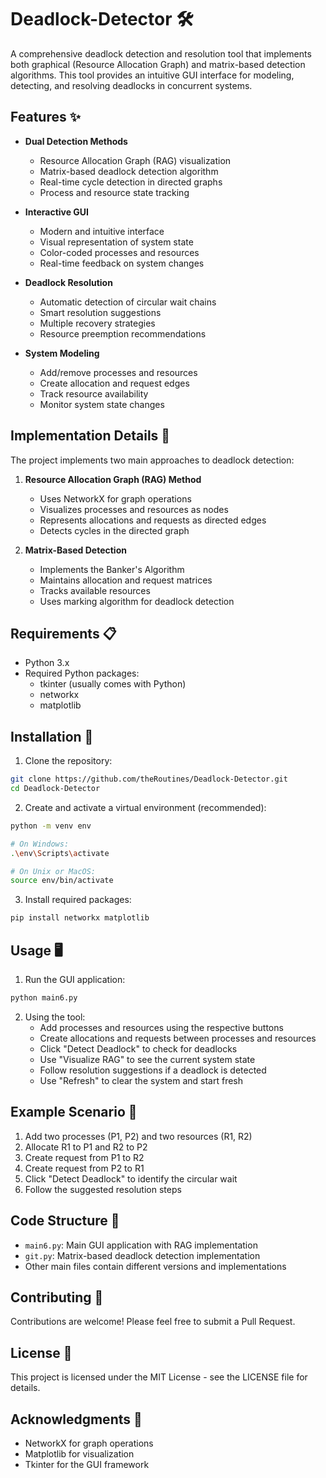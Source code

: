# Deadlock-Detector 🛠️

A comprehensive deadlock detection and resolution tool that implements both graphical (Resource Allocation Graph) and matrix-based detection algorithms. This tool provides an intuitive GUI interface for modeling, detecting, and resolving deadlocks in concurrent systems.

## Features ✨

- **Dual Detection Methods**
  - Resource Allocation Graph (RAG) visualization
  - Matrix-based deadlock detection algorithm
  - Real-time cycle detection in directed graphs
  - Process and resource state tracking

- **Interactive GUI**
  - Modern and intuitive interface
  - Visual representation of system state
  - Color-coded processes and resources
  - Real-time feedback on system changes

- **Deadlock Resolution**
  - Automatic detection of circular wait chains
  - Smart resolution suggestions
  - Multiple recovery strategies
  - Resource preemption recommendations

- **System Modeling**
  - Add/remove processes and resources
  - Create allocation and request edges
  - Track resource availability
  - Monitor system state changes

## Implementation Details 🔧

The project implements two main approaches to deadlock detection:

1. **Resource Allocation Graph (RAG) Method**
   - Uses NetworkX for graph operations
   - Visualizes processes and resources as nodes
   - Represents allocations and requests as directed edges
   - Detects cycles in the directed graph

2. **Matrix-Based Detection**
   - Implements the Banker's Algorithm
   - Maintains allocation and request matrices
   - Tracks available resources
   - Uses marking algorithm for deadlock detection

## Requirements 📋

- Python 3.x
- Required Python packages:
  - tkinter (usually comes with Python)
  - networkx
  - matplotlib

## Installation 🚀

1. Clone the repository:
```bash
git clone https://github.com/theRoutines/Deadlock-Detector.git
cd Deadlock-Detector
```

2. Create and activate a virtual environment (recommended):
```bash
python -m venv env

# On Windows:
.\env\Scripts\activate

# On Unix or MacOS:
source env/bin/activate
```

3. Install required packages:
```bash
pip install networkx matplotlib
```

## Usage 🖥️

1. Run the GUI application:
```bash
python main6.py
```

2. Using the tool:
   - Add processes and resources using the respective buttons
   - Create allocations and requests between processes and resources
   - Click "Detect Deadlock" to check for deadlocks
   - Use "Visualize RAG" to see the current system state
   - Follow resolution suggestions if a deadlock is detected
   - Use "Refresh" to clear the system and start fresh

## Example Scenario 📝

1. Add two processes (P1, P2) and two resources (R1, R2)
2. Allocate R1 to P1 and R2 to P2
3. Create request from P1 to R2
4. Create request from P2 to R1
5. Click "Detect Deadlock" to identify the circular wait
6. Follow the suggested resolution steps

## Code Structure 📁

- `main6.py`: Main GUI application with RAG implementation
- `git.py`: Matrix-based deadlock detection implementation
- Other main files contain different versions and implementations

## Contributing 🤝

Contributions are welcome! Please feel free to submit a Pull Request.

## License 📄

This project is licensed under the MIT License - see the LICENSE file for details.

## Acknowledgments 🙏

- NetworkX for graph operations
- Matplotlib for visualization
- Tkinter for the GUI framework 
